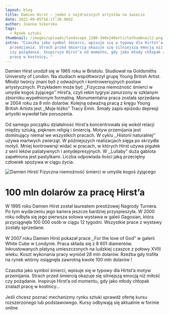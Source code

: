 ```yaml
---
layout: blog
title: Damien Hirst – jeden z najdroższych artystów na świecie
date: 2022-09-05T16:17:20.966Z
author: Joanna Sikorska
tags:
  - Rynek sztuki
thumbnail: /images/uploads/landscape_1280-340x240articlethumbnail2.png
intro: "Czaszka jako symbol śmierci, wpisuje się w typowy dla Hirtst’a motyw
  przemijania. Strach przed śmiercią okazuje się silniejszą emocją niż miłość
  czy pożądanie. Inspiruje Hirst’a od momentu, gdy jako młody chłopak znalazł
  pracę w kostnicy… "
---
```

Damien Hirst urodził się w 1965 roku w Bristolu. Studiował na Goldsmiths University of London. Na studiach współtworzył grupę Young British Artist. Młodzi twórcy znani byli z odważnych i kontrowersyjnych postaw artystycznych. Przykładem może być ,,Fizyczna niemożność śmierci w umyśle kogoś żyjącego’’ Hirst’a, czyli rekin tygrysi zanurzony w szklanym zbiorniku wypełnionym formaliną. Monumentalna praca została sprzedana w 2004 roku za 8 mln dolarów. Kolejną odważną pracą z kręgu Young British Artists jest ,,Moje łóżko’’ Tracy Emin. Śmiały zapis epizodu depresji artystki wywołał fale poruszenia.\
\
Od samego początku działalność Hirst’a koncentrowała się wokół relacji między sztuką, pięknem religią i śmiercią. Motyw przemijania jest dominujący niemal we wszystkich pracach. W cyklu ,,Historii naturalnej’’ używa martwych zwierząt. W późniejszych realizacjach sięga po skrzydła motyli. Mniej kontrowersji widać w pracach, w których Hirst używa pigułek z serii leków paliatywnych i antydepresyjnych. W ,,Lullaby” duża gablota zapełniona jest pastylkami. Liczba odpowiada ilości jaką przeciętny człowiek spożywa w ciągu życia.

![Damien Hirst/ Fizyczna niemożność śmierci w umyśle kogoś żyjącego](/images/uploads/unknossswnarticleimage2.png "Damien Hirst/ Fizyczna niemożność śmierci w umyśle kogoś żyjącego, zdjęcie: damienhirst.com")

# 100 mln dolarów za pracę Hirst’a

W 1995 roku Damien Hirst został laureatem prestiżowej Nagrody Turnera. Po tym wydarzeniu jego kariera jeszcze bardziej przyspieszyła. W 2000 roku odbyła się jego pierwsza solowa wystawa w galeii Gagosian, która przyciągnęła 100 000 osób w ciągu 12 tygodni. Wszystkie prace z wystawy zostały sprzedane.\
\
W 2007 roku Damien Hirst pokazał prace ,,For the love of God” w galerii White Cube w Londynie. Praca składa się z 8 601 diamentów. Inkrustowanych platyną umieszczonych na ludzkiej czaszce z połowy XVIII wieku. Koszt wykonania pracy wyniósł 28 mln dolarów. Rzeźba gdy trafiła na rynek wtórny osiągnęła zawrotną kwote 100 mln dolarów !\
\
Czaszka jako symbol śmierci, wpisuje się w typowy dla Hirtst’a motyw przemijania. Strach przed śmiercią okazuje się silniejszą emocją niż miłość czy pożądanie. Inspiruje Hirst’a od momentu, gdy jako młody chłopak znalazł pracę w kostnicy…\
\
Jeśli chcesz poznać mechanizmy rynku sztuki sprawdź ofertę kursu rozszerzonego lub podstawowego. Kursy odbywają się aktualnie w formie online